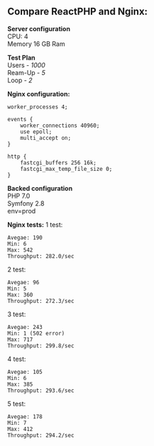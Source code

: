 Compare ReactPHP and Nginx:
--------------------------
**Server configuration**  
CPU: 4  
Memory 16 GB Ram  

**Test Plan**  
Users - *1000*  
Ream-Up - *5*  
Loop - *2*  

**Nginx configuration:**  
```
worker_processes 4;  

events {  
    worker_connections 40960;  
    use epoll;  
    multi_accept on;  
}

http {
    fastcgi_buffers 256 16k;
    fastcgi_max_temp_file_size 0;
}

```

**Backed configuration**  
PHP 7.0  
Symfony 2.8  
env=prod  

**Nginx tests:**
1 test:
```
Avegae: 190
Min: 6
Max: 542
Throughput: 282.0/sec
```

2 test:
```
Avegae: 96
Min: 5
Max: 360
Throughput: 272.3/sec
```
3 test:
```
Avegae: 243
Min: 1 (502 error)
Max: 717
Throughput: 299.8/sec
```

4 test:
```
Avegae: 105
Min: 6
Max: 385
Throughput: 293.6/sec
```

5 test:
```
Avegae: 178
Min: 7
Max: 412
Throughput: 294.2/sec
```


